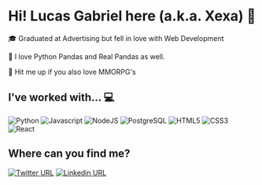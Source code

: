 # Hi! Lucas Gabriel here (a.k.a. Xexa) 👋

🎓 Graduated at Advertising but fell in love with Web Development

🐼 I love Python Pandas and Real Pandas as well.

👹 Hit me up if you also love MMORPG's

## I've worked with... 💻

![Python](https://img.shields.io/badge/Python-v3.7-blue) ![Javascript](https://img.shields.io/static/v1?label=&message=Javascript&color=yellowgreen) ![NodeJS](https://img.shields.io/static/v1?label=&message=NodeJS&color=green) ![PostgreSQL](https://img.shields.io/static/v1?label=&message=PostgreSQL&color=blue) ![HTML5](https://img.shields.io/static/v1?label=&message=HTML5&color=red) ![CSS3](https://img.shields.io/static/v1?label=&message=CSS3&color=yellow) ![React](https://img.shields.io/static/v1?label=&message=React&color=blue) 


## Where can you find me?

[![Twitter URL](https://img.shields.io/twitter/url?color=%231DA1F2&label=follow&logo=twitter&logoColor=%231DA1F2&style=flat-square&url=https%3A%2F%2Ftwitter.com%2Fbuxexalg)](https://twitter.com/buxexalg) [![Linkedin URL](https://img.shields.io/twitter/url?color=%230072b1&label=connect&logo=linkedin&logoColor=%230072b1&style=flat-square&url=https%3A%2F%2Fwww.linkedin.com%2Fin%2Flucas-romano-alc%2F)](https://www.linkedin.com/in/lucas-romano-alc/)
